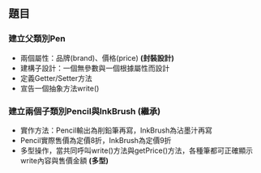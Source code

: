 ## 題目

### 建立父類別Pen
- 兩個屬性：品牌(brand)、價格(price) **(封裝設計)**
- 建構子設計：一個無參數與一個根據屬性而設計
- 定義Getter/Setter方法
- 宣告一個抽象方法write()

### 建立兩個子類別Pencil與InkBrush **(繼承)**
- 實作方法：Pencil輸出為削鉛筆再寫，InkBrush為沾墨汁再寫
- Pencil實際售價為定價8折，InkBrush為定價9折
- 多型操作，當共同呼叫write()方法與getPrice()方法，各種筆都可正確顯示write內容與售價金額 **(多型)**

